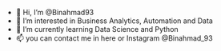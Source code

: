 - 👋 Hi, I’m @Binahmad93
- 👀 I’m interested in Business Analytics, Automation and Data
- 🌱 I’m currently learning Data Science and Python
- 📫 you can contact me in here or Instagram @Binahmad_93

<!---
Binahmad93/Binahmad93 is a ✨ special ✨ repository because its `README.md` (this file) appears on your GitHub profile.
You can click the Preview link to take a look at your changes.
--->
